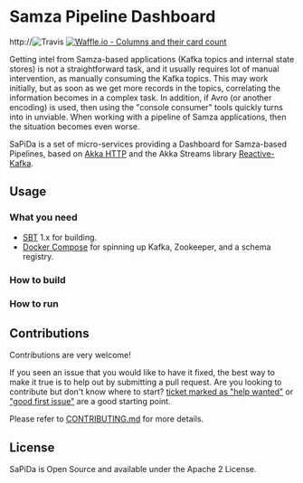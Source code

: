 Samza Pipeline Dashboard
========================
http://![Travis](https://img.shields.io/travis/USER/REPO.svg?style=plastic) [![Waffle.io - Columns and their card count](https://badge.waffle.io/cmontemuino/sapida.svg?columns=all)](https://waffle.io/cmontemuino/sapida)

Getting intel from Samza-based applications (Kafka topics and internal state stores) is not a straightforward task, and it usually requires
lot of manual intervention, as manually consuming the Kafka topics. This may work initially, but as soon as we get more records in
the topics, correlating the information becomes in a complex task. In addition, if Avro (or another encoding) is used, then using
the "console consumer" tools quickly turns into in unviable. When working with a pipeline of Samza applications, then the
situation becomes even worse.
 
SaPiDa is a set of micro-services providing a Dashboard for Samza-based Pipelines, based on [Akka HTTP][Akka Http] and the
Akka Streams library [Reactive-Kafka][Reactive-Kafka].

Usage
-----
### What you need
* [SBT][SBT] 1.x for building.
* [Docker Compose][Docker Compose] for spinning up Kafka, Zookeeper, and a schema registry.

### How to build

### How to run

Contributions
-------------
Contributions are very welcome!

If you seen an issue that you would like to have it fixed, the best way to make it true is to help out by submitting a pull request. Are
you looking to contribute but don't know where to start? [ticket marked as "help wanted"][Help Wanted Labeled Tickets] or
["good first issue"][Good First Issue Labeled Tickets] are a good starting point.

Please refer to [CONTRIBUTING.md](CONTRIBUTING.md) for more details.

License
-------
SaPiDa is Open Source and available under the Apache 2 License.

[Akka Http]: https://github.com/akka/akka-http
[Docker Compose]: https://docs.docker.com/compose/
[Good First Issue Labeled Tickets]: https://github.com/cmontemuino/sapida/labels/good%20first%20issue
[Help Wanted Labeled Tickets]: https://github.com/cmontemuino/sapida/labels/help%20wanted
[Reactive-Kafka]: https://github.com/akka/reactive-kafka
[SBT]: https://www.scala-sbt.org
